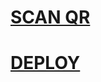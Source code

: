 # [SCAN QR](https://qr-new.vercel.app)

# [DEPLOY](https://heroku.com/deploy?template=https://github.com/Alien-Alfa/Alfa-X-Asena-Whatsapp-MD.git) 
